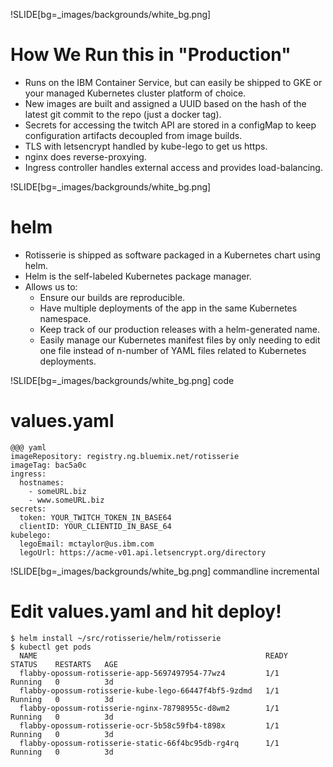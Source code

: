 !SLIDE[bg=_images/backgrounds/white_bg.png]

# How We Run this in "Production"

* Runs on the IBM Container Service, but can easily be shipped to GKE or your
  managed Kubernetes cluster platform of choice.
* New images are built and assigned a UUID based on the hash of the latest
  git commit to the repo (just a docker tag).
* Secrets for accessing the twitch API are stored in a configMap to keep
  configuration artifacts decoupled from image builds.
* TLS with letsencrypt handled by kube-lego to get us https.
* nginx does reverse-proxying.
* Ingress controller handles external access and provides load-balancing.

!SLIDE[bg=_images/backgrounds/white_bg.png]

# helm

* Rotisserie is shipped as software packaged in a Kubernetes chart using helm.
* Helm is the self-labeled Kubernetes package manager.
* Allows us to:
    * Ensure our builds are reproducible.
    * Have multiple deployments of the app in the same Kubernetes namespace.
    * Keep track of our production releases with a helm-generated name.
    * Easily manage our Kubernetes manifest files by only needing to edit one
      file instead of n-number of YAML files related to Kubernetes deployments.

!SLIDE[bg=_images/backgrounds/white_bg.png] code

# values.yaml

    @@@ yaml
    imageRepository: registry.ng.bluemix.net/rotisserie
    imageTag: bac5a0c
    ingress:
      hostnames:
        - someURL.biz
        - www.someURL.biz
    secrets:
      token: YOUR_TWITCH_TOKEN_IN_BASE64
      clientID: YOUR_CLIENTID_IN_BASE_64
    kubelego:
      legoEmail: mctaylor@us.ibm.com
      legoUrl: https://acme-v01.api.letsencrypt.org/directory


!SLIDE[bg=_images/backgrounds/white_bg.png] commandline incremental

# Edit values.yaml and hit deploy!

    $ helm install ~/src/rotisserie/helm/rotisserie
    $ kubectl get pods
      NAME                                                   READY     STATUS    RESTARTS   AGE
      flabby-opossum-rotisserie-app-5697497954-77wz4         1/1       Running   0          3d
      flabby-opossum-rotisserie-kube-lego-66447f4bf5-9zdmd   1/1       Running   0          3d
      flabby-opossum-rotisserie-nginx-78798955c-d8wm2        1/1       Running   0          3d
      flabby-opossum-rotisserie-ocr-5b58c59fb4-t898x         1/1       Running   0          3d
      flabby-opossum-rotisserie-static-66f4bc95db-rg4rq      1/1       Running   0          3d
